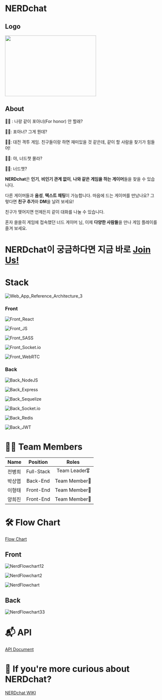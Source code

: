 # NERDchat

## Logo
<img src="https://user-images.githubusercontent.com/79839230/132945747-d75e1792-a210-4a14-92c6-5c4f67e27eea.gif" width="300" height="200" />

## About
👦🏻 : 나랑 같이 포아너(For honor) 안 할래?

👩🏻: 포아너? 그게 뭔데?

👦🏻: 대전 격투 게임. 친구들이랑 하면 재미있을 것 같은데, 같이 할 사람을 찾기가 힘들어!

👩🏻: 야, 너드챗 몰라?

👦🏻: 너드챗?

**NERDchat**은 **인기**, **비인기 관계 없이**, **나와 같은 게임을 하는 게이머**들을 찾을 수 있습니다.

다른 게이머들과 **음성**, **텍스트 채팅**이 가능합니다. 마음에 드는 게이머를 만났나요? 그렇다면 **친구 추가**와 **DM**을 날려 보세요!

친구가 맺어지면 언제든지 같이 대화를 나눌 수 있습니다.

혼자 쓸쓸히 게임에 접속했던 너드 게이머 님, 이제 **다양한 사람들**을 만나 게임 플레이를 즐겨 보세요.

# **NERDchat이 궁금하다면 지금 바로 [Join Us!](https://nerdchat.link)**

# Stack

![Web_App_Reference_Architecture_3](https://user-images.githubusercontent.com/79839230/136819504-ca5d0090-c314-40be-82e8-3ea12cc35529.png)

### Front

![Front_React](https://img.shields.io/badge/FRONT-REACT-61DAFB?style=for-the-badge&logo=react)

![Front_JS](https://img.shields.io/badge/FRONT-JAVASCRIPT-F7DF1E?style=for-the-badge&logo=javascript)

![Front_SASS](https://img.shields.io/badge/FRONT-SASS-CC6699?style=for-the-badge&logo=Sass)

![Front_Socket.io](https://img.shields.io/badge/FRONT-Socket.io-010101?style=for-the-badge&logo=Socket.io)

![Front_WebRTC](https://img.shields.io/badge/FRONT-WebRTC-333333?style=for-the-badge&logo=WebRTC)

### Back

![Back_NodeJS](https://img.shields.io/badge/BACK-NODE.JS-339933?style=for-the-badge&logo=node.js)

![Back_Express](https://img.shields.io/badge/BACK-EXPRESS-000000?style=for-the-badge&logo=express)

![Back_Sequelize](https://img.shields.io/badge/BACK-Sequelize-52B0E7?style=for-the-badge&logo=Sequelize)

![Back_Socket.io](https://img.shields.io/badge/BACK-Socket.io-010101?style=for-the-badge&logo=Socket.io)

![Back_Redis](https://img.shields.io/badge/BACK-REDIS-DC382D?style=for-the-badge&logo=redis)

![Back_JWT](https://img.shields.io/badge/BACK-JWT-000000?style=for-the-badge&logo=JSON%20Web%20Tokens)


# 🙌🏻 Team Members

| Name     | Position | Roles     |
| :---        |    :----:   |          :---: |
| 전병희   | Full-Stack       | Team Leader🎖   |
| 박상엽   | Back-End       | Team Member🏅   |
| 이형태   | Front-End      | Team Member🏅   |
| 양희진   | Front-End      | Team Member🏅   |


# 🛠 Flow Chart

[Flow Chart](https://github.com/codestates/NERDchat/wiki/Flow-Chart)

## Front

![NerdFlowchart12](https://user-images.githubusercontent.com/78544031/135282633-7b0f1dc7-abb2-48c9-a6c6-981cf0566458.jpeg)

![NerdFlowchart2](https://user-images.githubusercontent.com/78544031/135282482-5fdff8c6-0a43-4fa5-b575-92a234e0a29b.jpeg)

![NerdFlowchart](https://user-images.githubusercontent.com/78544031/135282456-1c7fbb40-a62b-4755-b655-bd92b1701742.jpeg)

## Back

![NerdFlowchart33](https://user-images.githubusercontent.com/78544031/135283421-52fec292-11fa-4e83-a421-0a73fc5a5e20.jpeg)


# 📬 API

[API Document](https://github.com/codestates/NERDchat/wiki/API-Document)


# 💜 If you're more curious about NERDchat?

[NERDchat WIKI](https://github.com/codestates/NERDchat/wiki)

